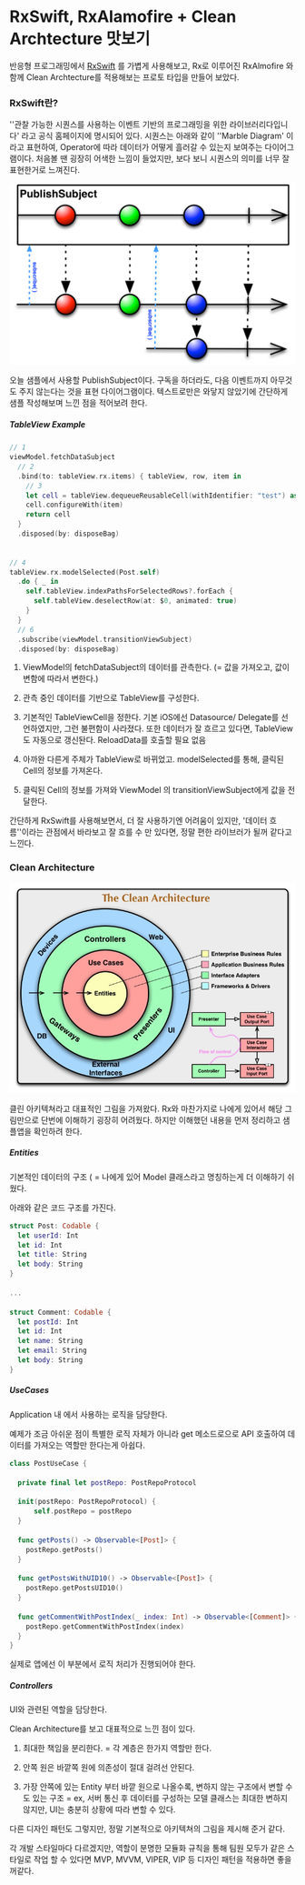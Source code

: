 # RxSwift, RxAlamofire + Clean Archtecture 맛보기

반응형 프로그래밍에서 [RxSwift](http://reactivex.io/) 를 가볍게 사용해보고, Rx로 이루어진 RxAlmofire 와 함께 
Clean Archtecture를 적용해보는 프로토 타입을 만들어 보았다. 



### RxSwift란?

''관찰 가능한 시퀀스를 사용하는 이벤트 기반의 프로그래밍을 위한 라이브러리다입니다' 라고 공식 홈페이지에 명시되어 있다. 
시퀀스는 아래와 같이 ''Marble Diagram' 이라고 표현하여, Operator에 따라 데이터가 어떻게 흘러갈 수 있는지 보여주는 다이어그램이다. 처음볼 땐 굉장히 어색한 느낌이 들었지만, 보다 보니 시퀀스의 의미를 너무 잘 표현한거로 느껴진다.

<img title="" src="S.PublishSubject.png" alt="S.PublishSubject.png" data-align="inline">

오늘 샘플에서 사용할 PublishSubject이다. 
구독을 하더라도, 다음 이벤트까지 아무것도 주지 않는다는 것을 표현 다이어그램이다. 
텍스트로만은 와닿지 않았기에 간단하게 샘플 작성해보며 느낀 점을 적어보려 한다.

##### TableView Example

```swift
// 1
viewModel.fetchDataSubject
  // 2
  .bind(to: tableView.rx.items) { tableView, row, item in
    // 3
    let cell = tableView.dequeueReusableCell(withIdentifier: "test") as! PostCell
    cell.configureWith(item)
    return cell
  }
  .disposed(by: disposeBag)


// 4
tableView.rx.modelSelected(Post.self)
  .do { _ in
    self.tableView.indexPathsForSelectedRows?.forEach {
      self.tableView.deselectRow(at: $0, animated: true)
    }
  }
  // 6
  .subscribe(viewModel.transitionViewSubject)
  .disposed(by: disposeBag)
```

1) ViewModel의 fetchDataSubject의 데이터를 관측한다. (= 값을 가져오고, 값이 변함에 따라서 변한다.)

2) 관측 중인 데이터를 기반으로 TableView를 구성한다.

3) 기본적인 TableViewCell을 정한다. 
   기본 iOS에선 Datasource/ Delegate를 선언하였지만, 그런 불편함이 사라졌다.
   또한 데이터가 잘 흐르고 있다면, TableView도 자동으로 갱신돤다.  ReloadData를 호출할 필요 없음

4) 아까완 다른게 주체가 TableView로 바뀌었고. modelSelected를 통해, 클릭된 Cell의 정보를 가져온다. 

5) 클릭된 Cell의 정보를 가져와 ViewModel 의 transitionViewSubject에게 값을 전달한다. 



간단하게 RxSwift를 사용해보면서, 더 잘 사용하기엔 어려움이 있지만, '데이터 흐름''이라는 관점에서 바라보고 잘 흐를 수 만 있다면, 정말 편한 라이브러가 될꺼 같다고 느낀다.



### Clean Architecture

![CleanArchtecture.jpeg](CleanArchtecture.jpeg)

클린 아키텍쳐라고 대표적인 그림을 가져왔다. Rx와 마찬가지로 나에게 있어서 해당 그림만으로 단번에 이해하기 굉장히 어려웠다. 하지만 이해했던 내용을 먼저 정리하고 샘플앱을 확인하려 한다. 

##### Entities

 기본적인 데이터의 구조 ( = 나에게 있어 Model 클래스라고 명칭하는게 더 이해하기 쉬웠다. 

아래와 같은 코드 구조를 가진다. 

```swift
struct Post: Codable {
  let userId: Int
  let id: Int
  let title: String
  let body: String
}

...

struct Comment: Codable {
  let postId: Int
  let id: Int
  let name: String
  let email: String
  let body: String
}

```

##### UseCases

Application 내 에서 사용하는 로직을 담당한다. 

예제가 조금 아쉬운 점이 특별한 로직 자체가 아니라 get 메소드로으로 API 호출하여 데이터를 가져오는 역할만 한다는게 아쉽다. 

```swift
class PostUseCase {
  
  private final let postRepo: PostRepoProtocol
  
  init(postRepo: PostRepoProtocol) {
      self.postRepo = postRepo
  }
  
  func getPosts() -> Observable<[Post]> {
    postRepo.getPosts()
  }
  
  func getPostsWithUID10() -> Observable<[Post]> {
    postRepo.getPostsUID10()
  }
  
  func getCommentWithPostIndex(_ index: Int) -> Observable<[Comment]> {
    postRepo.getCommentWithPostIndex(index)
  }
}
```

실제로 앱에선 이 부분에서 로직 처리가 진행되어야 한다. 



##### Controllers

UI와 관련된 역할을 담당한다. 




Clean Architecture를 보고 대표적으로 느낀 점이 있다. 

1. 최대한 책임을 분리한다. = 각 계층은 한가지 역할만 한다. 

2. 안쪽 원은 바깥쪽 원에 의존성이 절대 걸려선 안된다. 

3. 가장 안쪽에 있는 Entity 부터 바깥 원으로 나올수록, 변하지 않는 구조에서 변할 수 도 있는 구조 = ex, 서버 통신 후 데이터를 구성하는 모델 클래스는 최대한 변하지 않지만, UI는 충분히 상황에 따라 변할 수 있다. 

다른 디자인 패턴도 그렇지만, 정말 기본적으로 아키텍쳐의 그림을 제시해 준거 같다. 



각 개발 스타일마다 다르겠지만, 역할이 분명한 모듈화 규칙을 통해 팀원 모두가 같은 스타일로 작업 할 수 있다면 MVP, MVVM, VIPER, VIP 등 디자인 패턴을 적용하면 좋을꺼같다. 





